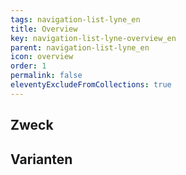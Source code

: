 ```yaml
---
tags: navigation-list-lyne_en
title: Overview
key: navigation-list-lyne-overview_en
parent: navigation-list-lyne_en
icon: overview
order: 1
permalink: false
eleventyExcludeFromCollections: true
---
```


## Zweck

## Varianten

